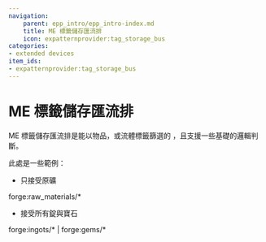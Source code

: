 ```yaml
---
navigation:
    parent: epp_intro/epp_intro-index.md
    title: ME 標籤儲存匯流排
    icon: expatternprovider:tag_storage_bus
categories:
- extended devices
item_ids:
- expatternprovider:tag_storage_bus
---
```


# ME 標籤儲存匯流排

<GameScene zoom="8" background="transparent">
  <ImportStructure src="../structure/cable_tag_storage_bus.snbt"></ImportStructure>
</GameScene>

ME 標籤儲存匯流排是能以物品，或流體標籤篩選的 <ItemLink id="ae2:storage_bus" />，且支援一些基礎的邏輯判斷。

此處是一些範例：

- 只接受原礦

forge:raw_materials/*

- 接受所有錠與寶石

forge:ingots/* | forge:gems/*

